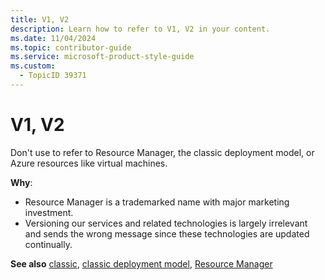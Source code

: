 ```yaml
---
title: V1, V2
description: Learn how to refer to V1, V2 in your content.
ms.date: 11/04/2024
ms.topic: contributor-guide
ms.service: microsoft-product-style-guide
ms.custom:
  - TopicID 39371
---
```



# V1, V2

Don't use to refer to Resource Manager, the classic deployment model, or Azure resources like virtual machines.

**Why**:

- Resource Manager is a trademarked name with major marketing investment.
- Versioning our services and related technologies is largely irrelevant and sends the wrong message since these technologies are updated continually.

**See also** [classic](~\a_z_names_terms\c\classic.md), [classic deployment model](~\a_z_names_terms\c\classic-deployment-model.md), [Resource Manager](~\a_z_names_terms\r\resource-manager.md)

